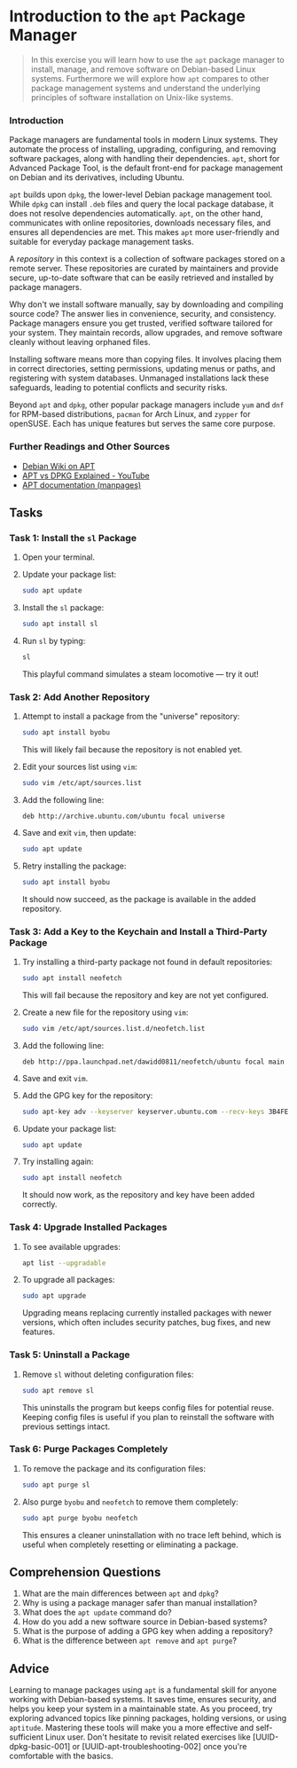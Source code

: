 <!---
{
  "id": "fcef696e-079c-4d83-b611-7b378bb8ac07"
  "depends_on": ["7f50ba23-f5a6-4bc7-887f-ed9247220544"],
  "author": "Exercise Sheet Assistant",
  "first_used": "2025-05-13",
  "keywords": ["apt", "dpkg", "linux", "package management", "command line"]
}
--->


# Introduction to the `apt` Package Manager

> In this exercise you will learn how to use the `apt` package manager to install, manage, and remove software on Debian-based Linux systems. Furthermore we will explore how `apt` compares to other package management systems and understand the underlying principles of software installation on Unix-like systems.

### Introduction

Package managers are fundamental tools in modern Linux systems. They automate the process of installing, upgrading, configuring, and removing software packages, along with handling their dependencies. `apt`, short for Advanced Package Tool, is the default front-end for package management on Debian and its derivatives, including Ubuntu.

`apt` builds upon `dpkg`, the lower-level Debian package management tool. While `dpkg` can install `.deb` files and query the local package database, it does not resolve dependencies automatically. `apt`, on the other hand, communicates with online repositories, downloads necessary files, and ensures all dependencies are met. This makes `apt` more user-friendly and suitable for everyday package management tasks.

A *repository* in this context is a collection of software packages stored on a remote server. These repositories are curated by maintainers and provide secure, up-to-date software that can be easily retrieved and installed by package managers.

Why don't we install software manually, say by downloading and compiling source code? The answer lies in convenience, security, and consistency. Package managers ensure you get trusted, verified software tailored for your system. They maintain records, allow upgrades, and remove software cleanly without leaving orphaned files.

Installing software means more than copying files. It involves placing them in correct directories, setting permissions, updating menus or paths, and registering with system databases. Unmanaged installations lack these safeguards, leading to potential conflicts and security risks.

Beyond `apt` and `dpkg`, other popular package managers include `yum` and `dnf` for RPM-based distributions, `pacman` for Arch Linux, and `zypper` for openSUSE. Each has unique features but serves the same core purpose.

### Further Readings and Other Sources

* [Debian Wiki on APT](https://wiki.debian.org/Apt)
* [APT vs DPKG Explained - YouTube](https://www.youtube.com/watch?v=57Ra2c7AvtE)
* [APT documentation (manpages)](https://man7.org/linux/man-pages/man8/apt.8.html)

## Tasks

### Task 1: Install the `sl` Package

1. Open your terminal.
2. Update your package list:

   ```sh
   sudo apt update
   ```
3. Install the `sl` package:

   ```sh
   sudo apt install sl
   ```
4. Run `sl` by typing:

   ```sh
   sl
   ```

   This playful command simulates a steam locomotive — try it out!

### Task 2: Add Another Repository

1. Attempt to install a package from the "universe" repository:

   ```sh
   sudo apt install byobu
   ```

   This will likely fail because the repository is not enabled yet.
2. Edit your sources list using `vim`:

   ```sh
   sudo vim /etc/apt/sources.list
   ```
3. Add the following line:

   ```
   deb http://archive.ubuntu.com/ubuntu focal universe
   ```
4. Save and exit `vim`, then update:

   ```sh
   sudo apt update
   ```
5. Retry installing the package:

   ```sh
   sudo apt install byobu
   ```

   It should now succeed, as the package is available in the added repository.

### Task 3: Add a Key to the Keychain and Install a Third-Party Package

1. Try installing a third-party package not found in default repositories:

   ```sh
   sudo apt install neofetch
   ```

   This will fail because the repository and key are not yet configured.
2. Create a new file for the repository using `vim`:

   ```sh
   sudo vim /etc/apt/sources.list.d/neofetch.list
   ```
3. Add the following line:

   ```
   deb http://ppa.launchpad.net/dawidd0811/neofetch/ubuntu focal main
   ```
4. Save and exit `vim`.
5. Add the GPG key for the repository:

   ```sh
   sudo apt-key adv --keyserver keyserver.ubuntu.com --recv-keys 3B4FE6ACC0B21F32
   ```
6. Update your package list:

   ```sh
   sudo apt update
   ```
7. Try installing again:

   ```sh
   sudo apt install neofetch
   ```

   It should now work, as the repository and key have been added correctly.

### Task 4: Upgrade Installed Packages

1. To see available upgrades:

   ```sh
   apt list --upgradable
   ```
2. To upgrade all packages:

   ```sh
   sudo apt upgrade
   ```

   Upgrading means replacing currently installed packages with newer versions, which often includes security patches, bug fixes, and new features.

### Task 5: Uninstall a Package

1. Remove `sl` without deleting configuration files:

   ```sh
   sudo apt remove sl
   ```

   This uninstalls the program but keeps config files for potential reuse. Keeping config files is useful if you plan to reinstall the software with previous settings intact.

### Task 6: Purge Packages Completely

1. To remove the package and its configuration files:

   ```sh
   sudo apt purge sl
   ```
2. Also purge `byobu` and `neofetch` to remove them completely:

   ```sh
   sudo apt purge byobu neofetch
   ```

   This ensures a cleaner uninstallation with no trace left behind, which is useful when completely resetting or eliminating a package.

## Comprehension Questions

1. What are the main differences between `apt` and `dpkg`?
2. Why is using a package manager safer than manual installation?
3. What does the `apt update` command do?
4. How do you add a new software source in Debian-based systems?
5. What is the purpose of adding a GPG key when adding a repository?
6. What is the difference between `apt remove` and `apt purge`?

## Advice

Learning to manage packages using `apt` is a fundamental skill for anyone working with Debian-based systems. It saves time, ensures security, and helps you keep your system in a maintainable state. As you proceed, try exploring advanced topics like pinning packages, holding versions, or using `aptitude`. Mastering these tools will make you a more effective and self-sufficient Linux user. Don't hesitate to revisit related exercises like \[UUID-dpkg-basic-001] or \[UUID-apt-troubleshooting-002] once you're comfortable with the basics.
